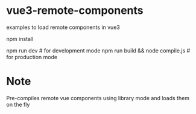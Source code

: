 # vue3-remote-components
examples to load remote components in vue3

npm install

npm run dev # for development mode
npm run build && node compile.js # for production mode

# Note
Pre-compiles remote vue components using library mode and loads them on the fly
